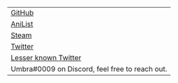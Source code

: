 |                                                                 |
| --------------------------------------------------------------- |
| [GitHub](https://github.com/AbstractUmbra/)                     |
| [AniList](https://anilist.co/user/AbstractUmbra/)               |
| [Steam](https://steamcommunity.com/profiles/76561198086308754/) |
| [Twitter](https://twitter.com/AbstractUmbra)                    |
| [Lesser known Twitter](https://twitter.com/AkaneRiku_)          |
| Umbra#0009 on Discord, feel free to reach out.                  |

